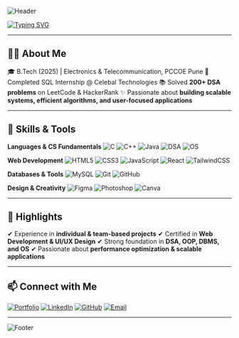 <!-- Header -->

![Header](https://capsule-render.vercel.app/api?type=waving\&color=0:4ECDC4,100\:FF6B6B\&height=200\&section=header\&text=Shreyash%20Sonkar%20|%20Aspiring%20SDE\&fontSize=36\&fontColor=ffffff\&animation=fadeIn\&fontAlignY=35)

<!-- Typing Animation -->

[![Typing SVG](https://readme-typing-svg.herokuapp.com?size=22\&duration=4000\&pause=1000\&color=FF6B6B\&center=true\&vCenter=true\&width=800\&lines=Aspiring+Software+Development+Engineer;Full-Stack+%26+Frontend+Developer;DSA+%26+Problem-Solving+Enthusiast;UI%2FUX+Design+with+Creative+Edge)](https://git.io/typing-svg)

---

## 👨‍💻 About Me

🎓 B.Tech (2025) | Electronics & Telecommunication, PCCOE Pune
💼 Completed SQL Internship @ Celebal Technologies
📚 Solved **200+ DSA problems** on LeetCode & HackerRank
✨ Passionate about **building scalable systems, efficient algorithms, and user-focused applications**

---

## 🚀 Skills & Tools

**Languages & CS Fundamentals**
![C](https://img.shields.io/badge/C-00599C?style=for-the-badge\&logo=c\&logoColor=white)
![C++](https://img.shields.io/badge/C++-00599C?style=for-the-badge\&logo=c%2B%2B\&logoColor=white)
![Java](https://img.shields.io/badge/Java-007396?style=for-the-badge\&logo=java\&logoColor=white)
![DSA](https://img.shields.io/badge/DSA-FF6B6B?style=for-the-badge\&logo=codeforces\&logoColor=white)
![OS](https://img.shields.io/badge/Operating%20Systems-6C63FF?style=for-the-badge\&logo=linux\&logoColor=white)

**Web Development**
![HTML5](https://img.shields.io/badge/HTML5-E34F26?style=for-the-badge\&logo=html5\&logoColor=white)
![CSS3](https://img.shields.io/badge/CSS3-1572B6?style=for-the-badge\&logo=css3\&logoColor=white)
![JavaScript](https://img.shields.io/badge/JavaScript-F7DF1E?style=for-the-badge\&logo=javascript\&logoColor=black)
![React](https://img.shields.io/badge/React-61DAFB?style=for-the-badge\&logo=react\&logoColor=black)
![TailwindCSS](https://img.shields.io/badge/TailwindCSS-38B2AC?style=for-the-badge\&logo=tailwind-css\&logoColor=white)

**Databases & Tools**
![MySQL](https://img.shields.io/badge/MySQL-4479A1?style=for-the-badge\&logo=mysql\&logoColor=white)
![Git](https://img.shields.io/badge/Git-F05032?style=for-the-badge\&logo=git\&logoColor=white)
![GitHub](https://img.shields.io/badge/GitHub-181717?style=for-the-badge\&logo=github\&logoColor=white)

**Design & Creativity**
![Figma](https://img.shields.io/badge/Figma-F24E1E?style=for-the-badge\&logo=figma\&logoColor=white)
![Photoshop](https://img.shields.io/badge/Photoshop-31A8FF?style=for-the-badge\&logo=adobe-photoshop\&logoColor=white)
![Canva](https://img.shields.io/badge/Canva-00C4CC?style=for-the-badge\&logo=canva\&logoColor=white)

---

## 📌 Highlights

✔ Experience in **individual & team-based projects**
✔ Certified in **Web Development & UI/UX Design**
✔ Strong foundation in **DSA, OOP, DBMS, and OS**
✔ Passionate about **performance optimization & scalable applications**

---

## 📫 Connect with Me

[![Portfolio](https://img.shields.io/badge/Portfolio-%2300C4CC?style=for-the-badge\&logo=vercel\&logoColor=white)](https://shreyashsonkarportfolio.netlify.app)
[![LinkedIn](https://img.shields.io/badge/LinkedIn-blue?style=for-the-badge\&logo=linkedin\&logoColor=white)](https://linkedin.com/in/shreyash-sonkar19)
[![GitHub](https://img.shields.io/badge/GitHub-black?style=for-the-badge\&logo=github\&logoColor=white)](https://github.com/ShreyashSonkar2003)
[![Email](https://img.shields.io/badge/Email-red?style=for-the-badge\&logo=gmail\&logoColor=white)](mailto:shreyashsonkar123@gmail.com)

---

![Footer](https://capsule-render.vercel.app/api?type=waving\&color=0\:FF6B6B,100:4ECDC4\&height=100\&section=footer)
